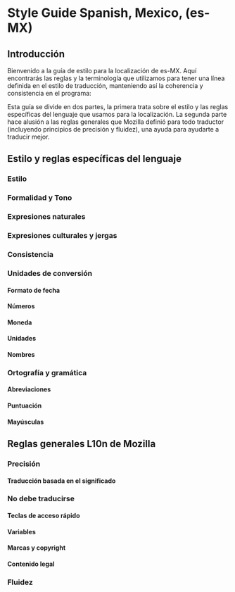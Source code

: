 # Style Guide Spanish, Mexico, (es-MX)

## Introducción

Bienvenido a la guía de estilo para la localización de es-MX. Aquí encontrarás las reglas y la terminología que utilizamos para tener una línea definida en el estilo de traducción, manteniendo así la coherencia y consistencia en el programa:

Esta guía se divide en dos partes, la primera trata sobre el estilo y las reglas específicas del lenguaje que usamos para la localización. La segunda parte hace alusión a las reglas generales que Mozilla definió para todo traductor (incluyendo principios de precisión y fluidez), una ayuda para ayudarte a traducir mejor.

## Estilo y reglas específicas del lenguaje

### Estilo



### Formalidad y Tono



### Expresiones naturales



### Expresiones culturales y jergas



### Consistencia



### Unidades de conversión

#### Formato de fecha


#### Números


#### Moneda



#### Unidades



#### Nombres


### Ortografía y gramática



#### Abreviaciones



#### Puntuación



#### Mayúsculas


## Reglas generales L10n de Mozilla

### Precisión

#### Traducción basada en el significado


### No debe traducirse

#### Teclas de acceso rápido



#### Variables



#### Marcas y copyright



#### Contenido legal


### Fluidez

